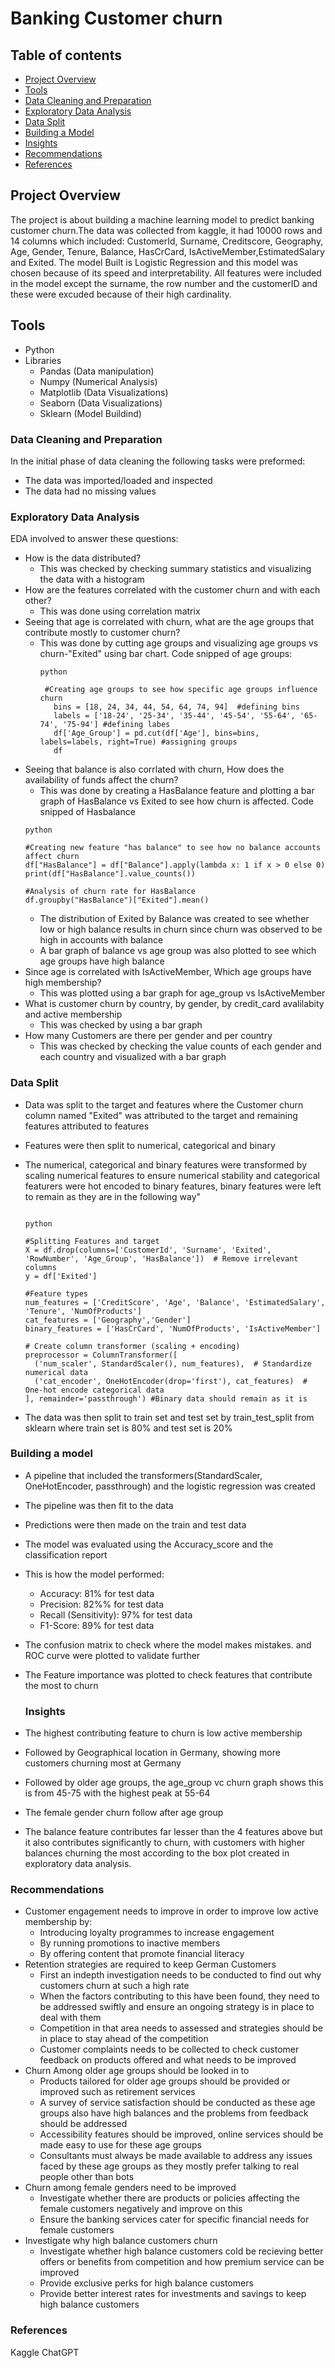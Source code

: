 # Banking Customer churn

## Table of contents

- [Project Overview](#project-overview)
- [Tools](#tools)
- [Data Cleaning and Preparation](#data-cleaning-and-preparation)
- [Exploratory Data Analysis](#exploratory-data-analysis)
- [Data Split](#data-split)
- [Building a Model](#building-a-model)
- [Insights](#insights)
- [Recommendations](#recommendation)
- [References](#references)
## Project Overview
The project is about building a machine learning model to predict banking customer churn.The data was collected from kaggle, it had 10000 rows and 14 columns which included: CustomerId, Surname, Creditscore, Geography, Age, Gender, Tenure, Balance, HasCrCard, IsActiveMember,EstimatedSalary and Exited. The model Built is Logistic Regression and this model was chosen because of its speed and interpretability. All features were included in the model except the surname, the row number and the customerID and these were excuded because of their high cardinality.


## Tools

- Python
- Libraries
  - Pandas (Data manipulation)
  - Numpy (Numerical Analysis)
  - Matplotlib (Data Visualizations)
  - Seaborn (Data Visualizations)
  - Sklearn (Model Buildind)
  


### Data Cleaning and Preparation

In the initial phase of data cleaning the following tasks were preformed:

- The data was imported/loaded and inspected 
- The data had no missing values 

### Exploratory Data Analysis

EDA involved to answer these questions:

- How is the data distributed?
   - This was checked by checking summary statistics and visualizing the data with a histogram
- How are the features correlated with the customer churn and with each other?
   - This was done using correlation matrix
- Seeing that age is correlated with churn, what are the age groups that contribute mostly to customer churn?
   - This was done by cutting age groups and visualizing age groups vs churn-"Exited" using  bar chart. Code snipped of age groups:
     ```
     python
     
      #Creating age groups to see how specific age groups influence churn
        bins = [18, 24, 34, 44, 54, 64, 74, 94]  #defining bins
        labels = ['18-24', '25-34', '35-44', '45-54', '55-64', '65-74', '75-94'] #defining labes
        df['Age_Group'] = pd.cut(df['Age'], bins=bins, labels=labels, right=True) #assigning groups
        df

     ```
- Seeing that balance is also corrlated with churn, How does the availability of funds affect the churn?
    - This was done by creating a HasBalance feature and plotting a bar graph of HasBalance vs Exited to see how churn is affected. Code snipped of Hasbalance
  ```
  python

  #Creating new feature "has balance" to see how no balance accounts affect churn
  df["HasBalance"] = df["Balance"].apply(lambda x: 1 if x > 0 else 0)
  print(df["HasBalance"].value_counts())

  #Analysis of churn rate for HasBalance
  df.groupby("HasBalance")["Exited"].mean()

  ```
    - The distribution of Exited by Balance was created to see whether low or high balance results in churn since churn was observed to be high in accounts with balance
    - A bar graph of balance vs age group was also plotted to see which age groups have high balance
- Since age is correlated with IsActiveMember, Which age groups have high membership?
    - This was plotted using a bar graph for age_group vs IsActiveMember   
- What is customer churn by country, by gender, by credit_card avalilabity and active membership
   - This was checked by using a bar graph
- How many Customers are there per gender and per country
  - This was checked by checking the value counts of each gender and each country and visualized with a bar graph


### Data Split

- Data was split to the target and features where the Customer churn column named "Exited" was attributed to the target and remaining features attributed to features
- Features were then split to numerical, categorical and binary
- The numerical, categorical and binary features were transformed by scaling numerical features to ensure numerical stability and categorical featurers were hot encoded to binary features, binary features were left to remain as they are in the following way"

  ```

  python

  #Splitting Features and target
  X = df.drop(columns=['CustomerId', 'Surname', 'Exited', 'RowNumber', 'Age_Group', 'HasBalance'])  # Remove irrelevant columns
  y = df['Exited']

  #Feature types
  num_features = ['CreditScore', 'Age', 'Balance', 'EstimatedSalary', 'Tenure', 'NumOfProducts']
  cat_features = ['Geography','Gender']
  binary_features = ['HasCrCard', 'NumOfProducts', 'IsActiveMember']

  # Create column transformer (scaling + encoding)
  preprocessor = ColumnTransformer([
    ('num_scaler', StandardScaler(), num_features),  # Standardize numerical data
    ('cat_encoder', OneHotEncoder(drop='first'), cat_features)  # One-hot encode categorical data
  ], remainder='passthrough') #Binary data should remain as it is

  ```
- The data was then split to train set and test set by train_test_split from sklearn where train set is 80% and test set is 20%
  
### Building a model

- A pipeline that included the transformers(StandardScaler, OneHotEncoder, passthrough) and the logistic regression was created
- The pipeline was then fit to the data
- Predictions were then made on the train and test data
- The model was evaluated using the Accuracy_score and the classification report
- This is how the model performed:
   - Accuracy: 81% for test data
   - Precision: 82%% for test data
   - Recall (Sensitivity): 97% for test data
   - F1-Score: 89% for test data
- The confusion matrix to check where the model makes mistakes. and ROC curve were plotted to validate further
- The Feature importance was plotted to check features that contribute the most to churn

  ### Insights

- The highest contributing feature to churn is low active membership
- Followed by Geographical location in Germany, showing more customers churning most at Germany
- Followed by older age groups, the age_group vc churn graph shows this is from 45-75 with the highest peak at 55-64
- The female gender churn follow after age group
- The balance feature contributes far lesser than the 4 features above but it also contributes significantly to churn, with customers with higher balances churning the most according to the box plot created in exploratory data analysis.
     
### Recommendations

- Customer engagement needs to improve in order to improve low active membership by:
  - Introducing loyalty programmes to increase engagement
  - By running promotions to inactive members
  - By offering content that promote financial literacy
- Retention strategies are required to keep German Customers
  - First an indepth investigation needs to be conducted to find out why customers churn at such a high rate
  - When the factors contributing to this have been found, they need to be addressed swiftly and ensure an ongoing strategy is in place to deal with them
  - Competition in that area needs to assessed and strategies should be in place to stay ahead of the competition
  - Customer complaints needs to be collected to check customer feedback on products offered and what needs to be improved
- Churn Among older age groups should be looked in to
  - Products tailored for older age groups should be provided or improved such as retirement services
  - A survey of service satisfaction should be conducted as these age groups also have high balances and the problems from feedback should be addressed
  - Accessibility features should be improved, online services should be made easy to use for these age groups
  - Consultants must always be made available to address any issues faced by these age groups as they mostly prefer talking to real people other than bots
- Churn among female genders need to be improved
  - Investigate whether there are products or policies affecting the female customers negatively and improve on this
  - Ensure the banking services cater for specific financial needs for female customers
- Investigate why high balance customers churn
  - Investigate whether high balance customers cold be recieving better offers or benefits from competition and how premium service can be improved
  - Provide exclusive perks for high balance customers
  - Provide better interest rates for investments and savings  to keep high balance customers

### References

Kaggle
ChatGPT
